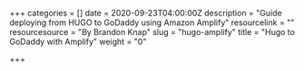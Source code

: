 +++
categories = []
date = 2020-09-23T04:00:00Z
description = "Guide deploying from HUGO to GoDaddy using Amazon Amplify"
resourcelink = ""
resourcesource = "By Brandon Knap"
slug = "hugo-amplify"
title = "Hugo to GoDaddy with Amplify"
weight = "0"

+++
